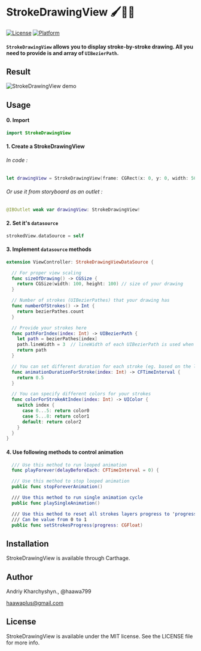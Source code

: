 # StrokeDrawingView 🖌🎨🈲

[![License](https://img.shields.io/cocoapods/l/StrokeDrawingView.svg?style=flat)](http://cocoapods.org/pods/StrokeDrawingView)
[![Platform](https://img.shields.io/cocoapods/p/StrokeDrawingView.svg?style=flat)](http://cocoapods.org/pods/StrokeDrawingView)

#### ```StrokeDrawingView``` allows you to display stroke-by-stroke drawing. All you need to provide is and array of ```UIBezierPath```.



## Result

![StrokeDrawingView demo](http://cl.ly/image/312l0d3n1A1Z/ezgif.com-gif-maker.gif)

## Usage

#### 0. Import

```swift
import StrokeDrawingView
```

#### 1. Create a StrokeDrawingView

###### In code :

```swift
let drawingView = StrokeDrawingView(frame: CGRect(x: 0, y: 0, width: 500, height: 500))
```

###### Or use it from storyboard as an outlet :

```swift
@IBOutlet weak var drawingView: StrokeDrawingView!
```

#### 2. Set it's ```datasource```

```swift
strokedView.dataSource = self
```

#### 3. Implement ```datasource``` methods

```swift
extension ViewController: StrokeDrawingViewDataSource {

  // For proper view scaling
  func sizeOfDrawing() -> CGSize {
    return CGSize(width: 100, height: 100) // size of your drawing
  }

  // Number of strokes (UIBezierPathes) that your drawing has
  func numberOfStrokes() -> Int {
    return bezierPathes.count
  }

  // Provide your strokes here
  func pathForIndex(index: Int) -> UIBezierPath {
    let path = bezierPathes[index]
    path.lineWidth = 3  // lineWidth of each UIBezierPath is used when drawn
    return path
  }

  // You can set different duration for each stroke (eg. based on the length of each one)
  func animationDurationForStroke(index: Int) -> CFTimeInterval {
    return 0.5
  }

  // You can specify different colors for your strokes
  func colorForStrokeAtIndex(index: Int) -> UIColor {
    switch index {
      case 0...5: return color0
      case 5...8: return color1
      default: return color2
    }
  }
}
```

#### 4. Use following methods to control animation
```swift
  /// Use this method to run looped animation
  func playForever(delayBeforeEach: CFTimeInterval = 0) {

  /// Use this method to stop looped animation
  public func stopForeverAnimation()

  /// Use this method to run single animation cycle
  public func playSingleAnimation()

  /// Use this method to reset all strokes layers progress to 'progress'
  /// Can be value from 0 to 1
  public func setStrokesProgress(progress: CGFloat)
```

## Installation

StrokeDrawingView is available through Carthage.

## Author

Andriy Kharchyshyn., @haawa799

haawaplus@gmail.com

## License

StrokeDrawingView is available under the MIT license. See the LICENSE file for more info.
